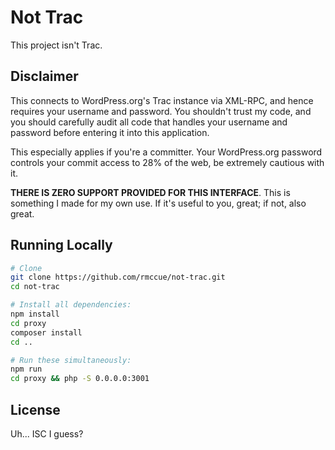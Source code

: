 # Not Trac

This project isn't Trac.

## Disclaimer

This connects to WordPress.org's Trac instance via XML-RPC, and hence requires your username and password. You shouldn't trust my code, and you should carefully audit all code that handles your username and password before entering it into this application.

This especially applies if you're a committer. Your WordPress.org password controls your commit access to 28% of the web, be extremely cautious with it.

**THERE IS ZERO SUPPORT PROVIDED FOR THIS INTERFACE**. This is something I made for my own use. If it's useful to you, great; if not, also great.

## Running Locally

```sh
# Clone
git clone https://github.com/rmccue/not-trac.git
cd not-trac

# Install all dependencies:
npm install
cd proxy
composer install
cd ..

# Run these simultaneously:
npm run
cd proxy && php -S 0.0.0.0:3001
```

## License

Uh... ISC I guess?
